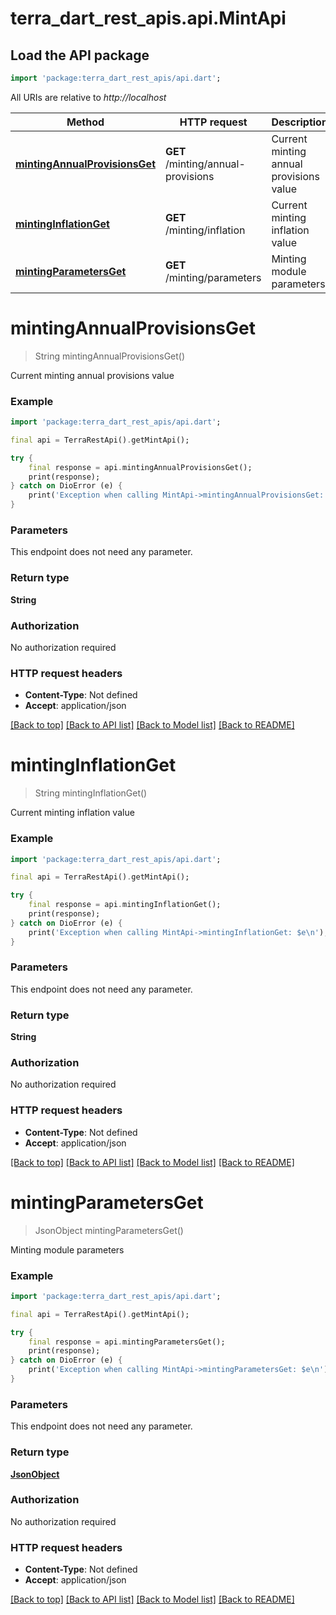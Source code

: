 # terra_dart_rest_apis.api.MintApi

## Load the API package
```dart
import 'package:terra_dart_rest_apis/api.dart';
```

All URIs are relative to *http://localhost*

Method | HTTP request | Description
------------- | ------------- | -------------
[**mintingAnnualProvisionsGet**](MintApi.md#mintingannualprovisionsget) | **GET** /minting/annual-provisions | Current minting annual provisions value
[**mintingInflationGet**](MintApi.md#mintinginflationget) | **GET** /minting/inflation | Current minting inflation value
[**mintingParametersGet**](MintApi.md#mintingparametersget) | **GET** /minting/parameters | Minting module parameters


# **mintingAnnualProvisionsGet**
> String mintingAnnualProvisionsGet()

Current minting annual provisions value

### Example
```dart
import 'package:terra_dart_rest_apis/api.dart';

final api = TerraRestApi().getMintApi();

try {
    final response = api.mintingAnnualProvisionsGet();
    print(response);
} catch on DioError (e) {
    print('Exception when calling MintApi->mintingAnnualProvisionsGet: $e\n');
}
```

### Parameters
This endpoint does not need any parameter.

### Return type

**String**

### Authorization

No authorization required

### HTTP request headers

 - **Content-Type**: Not defined
 - **Accept**: application/json

[[Back to top]](#) [[Back to API list]](../README.md#documentation-for-api-endpoints) [[Back to Model list]](../README.md#documentation-for-models) [[Back to README]](../README.md)

# **mintingInflationGet**
> String mintingInflationGet()

Current minting inflation value

### Example
```dart
import 'package:terra_dart_rest_apis/api.dart';

final api = TerraRestApi().getMintApi();

try {
    final response = api.mintingInflationGet();
    print(response);
} catch on DioError (e) {
    print('Exception when calling MintApi->mintingInflationGet: $e\n');
}
```

### Parameters
This endpoint does not need any parameter.

### Return type

**String**

### Authorization

No authorization required

### HTTP request headers

 - **Content-Type**: Not defined
 - **Accept**: application/json

[[Back to top]](#) [[Back to API list]](../README.md#documentation-for-api-endpoints) [[Back to Model list]](../README.md#documentation-for-models) [[Back to README]](../README.md)

# **mintingParametersGet**
> JsonObject mintingParametersGet()

Minting module parameters

### Example
```dart
import 'package:terra_dart_rest_apis/api.dart';

final api = TerraRestApi().getMintApi();

try {
    final response = api.mintingParametersGet();
    print(response);
} catch on DioError (e) {
    print('Exception when calling MintApi->mintingParametersGet: $e\n');
}
```

### Parameters
This endpoint does not need any parameter.

### Return type

[**JsonObject**](JsonObject.md)

### Authorization

No authorization required

### HTTP request headers

 - **Content-Type**: Not defined
 - **Accept**: application/json

[[Back to top]](#) [[Back to API list]](../README.md#documentation-for-api-endpoints) [[Back to Model list]](../README.md#documentation-for-models) [[Back to README]](../README.md)

